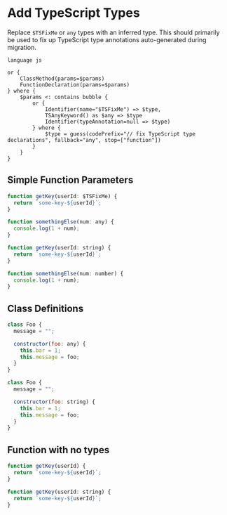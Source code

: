 # Add TypeScript Types

Replace `$TSFixMe` or `any` types with an inferred type. This should primarily be used to fix up TypeScript type annotations auto-generated during migration.

<!-- **NOTE**: This file is not directly used yet. It's just here for reference.
Copy the actual pattern into ../workflows/js-to-ts.ts as well. -->

```grit
language js

or {
    ClassMethod(params=$params)
    FunctionDeclaration(params=$params)
} where {
    $params <: contains bubble {
        or {
            Identifier(name="$TSFixMe") => $type,
            TSAnyKeyword() as $any => $type
            Identifier(typeAnnotation=null => $type)
        } where {
            $type = guess(codePrefix="// fix TypeScript type declarations", fallback="any", stop=["function"])
        }
    }
}
```

## Simple Function Parameters

```js
function getKey(userId: $TSFixMe) {
  return `some-key-${userId}`;
}

function somethingElse(num: any) {
  console.log(1 + num);
}
```

```js
function getKey(userId: string) {
  return `some-key-${userId}`;
}

function somethingElse(num: number) {
  console.log(1 + num);
}
```

## Class Definitions

```js
class Foo {
  message = "";

  constructor(foo: any) {
    this.bar = 1;
    this.message = foo;
  }
}
```

```js
class Foo {
  message = "";

  constructor(foo: string) {
    this.bar = 1;
    this.message = foo;
  }
}
```

## Function with no types

```js
function getKey(userId) {
  return `some-key-${userId}`;
}
```

```js
function getKey(userId: string) {
  return `some-key-${userId}`;
}
```
